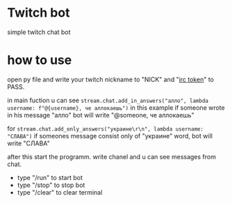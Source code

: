 # Twitch bot
simple twitch chat bot

# how to use
open py file and write your twitch nickname to "NICK" and "[irc token](https://twitchapps.com/tmi/)" to PASS.

in main fuction u can see `stream.chat.add_in_answers("алло", lambda username: f"@{username}, че аллокаешь")`
in this example if someone wrote in his message "алло" bot will write "@someone, че аллокаешь"

for `stream.chat.add_only_answers("украине\r\n", lambda username: "СЛАВА")`
if someones message consist only of "украине" word, bot will write "СЛАВА"


after this start the programm.
write chanel and u can see messages from chat.

* type "/run" to start bot
* type "/stop" to stop bot
* type "/clear" to clear terminal


